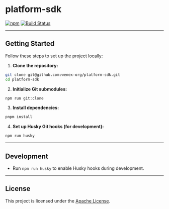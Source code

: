 # platform-sdk

[![npm](https://img.shields.io/npm/v/@wenex/sdk)](https://www.npmjs.com/package/@wenex/sdk)
[![Build Status](https://github.com/wenex-org/platform-sdk/actions/workflows/npm-ci.yml/badge.svg)](https://github.com/wenex-org/platform-sdk/actions/workflows/npm-ci.yml)

---

## Getting Started

Follow these steps to set up the project locally:

1. **Clone the repository:**

```bash
git clone git@github.com:wenex-org/platform-sdk.git
cd platform-sdk
```

2. **Initialize Git submodules:**

```bash
npm run git:clone
```

3. **Install dependencies:**

```bash
pnpm install
```

4. **Set up Husky Git hooks (for development):**

```bash
npm run husky
```

---

## Development

- Run `npm run husky` to enable Husky hooks during development.

---

## License

This project is licensed under the [Apache License](./LICENSE).

